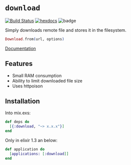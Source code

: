 # `download`

[![Build Status](https://travis-ci.org/asiniy/download.svg?branch=master)](https://travis-ci.org/asiniy/download)
[![hexdocs](https://img.shields.io/badge/hex-docs-brightgreen.svg)](https://hexdocs.pm/download/Download.html#from/2)
![badge](https://img.shields.io/hexpm/v/download.svg)

Simply downloads remote file and stores it in the filesystem.

``` elixir
Download.from(url, options)
```

[Documentation](https://hexdocs.pm/download/Download.html#from/2)

## Features

* Small RAM consumption
* Ability to limit downloaded file size
* Uses httpoison

## Installation
Into mix.exs:
```elixir
def deps do
  [{:download, "~> x.x.x"}]
end
```
Only in elixir 1.3 an below:
``` elixir
def application do
  [applications: [:download]]
end
```
